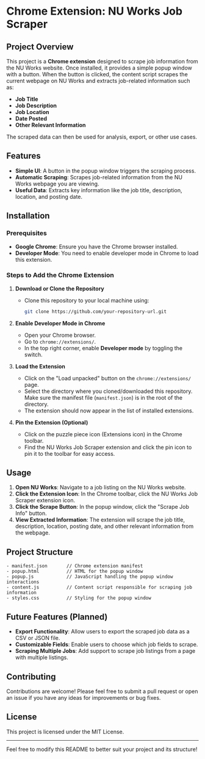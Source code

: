 # Chrome Extension: NU Works Job Scraper

## Project Overview

This project is a **Chrome extension** designed to scrape job information from the NU Works website. Once installed, it provides a simple popup window with a button. When the button is clicked, the content script scrapes the current webpage on NU Works and extracts job-related information such as:

- **Job Title**
- **Job Description**
- **Job Location**
- **Date Posted**
- **Other Relevant Information**

The scraped data can then be used for analysis, export, or other use cases.

## Features

- **Simple UI**: A button in the popup window triggers the scraping process.
- **Automatic Scraping**: Scrapes job-related information from the NU Works webpage you are viewing.
- **Useful Data**: Extracts key information like the job title, description, location, and posting date.

## Installation

### Prerequisites
- **Google Chrome**: Ensure you have the Chrome browser installed.
- **Developer Mode**: You need to enable developer mode in Chrome to load this extension.

### Steps to Add the Chrome Extension

1. **Download or Clone the Repository**
   - Clone this repository to your local machine using:
     ```bash
     git clone https://github.com/your-repository-url.git
     ```

2. **Enable Developer Mode in Chrome**
   - Open your Chrome browser.
   - Go to `chrome://extensions/`.
   - In the top right corner, enable **Developer mode** by toggling the switch.

3. **Load the Extension**
   - Click on the "Load unpacked" button on the `chrome://extensions/` page.
   - Select the directory where you cloned/downloaded this repository. Make sure the manifest file (`manifest.json`) is in the root of the directory.
   - The extension should now appear in the list of installed extensions.

4. **Pin the Extension (Optional)**
   - Click on the puzzle piece icon (Extensions icon) in the Chrome toolbar.
   - Find the NU Works Job Scraper extension and click the pin icon to pin it to the toolbar for easy access.

## Usage

1. **Open NU Works**: Navigate to a job listing on the NU Works website.
2. **Click the Extension Icon**: In the Chrome toolbar, click the NU Works Job Scraper extension icon.
3. **Click the Scrape Button**: In the popup window, click the "Scrape Job Info" button.
4. **View Extracted Information**: The extension will scrape the job title, description, location, posting date, and other relevant information from the webpage.

## Project Structure

```
- manifest.json       // Chrome extension manifest
- popup.html          // HTML for the popup window
- popup.js            // JavaScript handling the popup window interactions
- content.js          // Content script responsible for scraping job information
- styles.css          // Styling for the popup window
```

## Future Features (Planned)

- **Export Functionality**: Allow users to export the scraped job data as a CSV or JSON file.
- **Customizable Fields**: Enable users to choose which job fields to scrape.
- **Scraping Multiple Jobs**: Add support to scrape job listings from a page with multiple listings.

## Contributing

Contributions are welcome! Please feel free to submit a pull request or open an issue if you have any ideas for improvements or bug fixes.

## License

This project is licensed under the MIT License.

---

Feel free to modify this README to better suit your project and its structure!